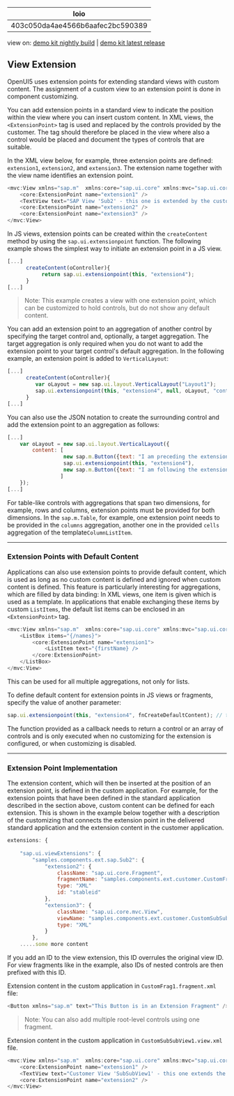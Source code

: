 <!-- loio403c050da4ae4566b6aafec2bc590389 -->

| loio |
| -----|
| 403c050da4ae4566b6aafec2bc590389 |

<div id="loio">

view on: [demo kit nightly build](https://openui5nightly.hana.ondemand.com/#/topic/403c050da4ae4566b6aafec2bc590389) | [demo kit latest release](https://openui5.hana.ondemand.com/#/topic/403c050da4ae4566b6aafec2bc590389)</div>

## View Extension

OpenUI5 uses extension points for extending standard views with custom content. The assignment of a custom view to an extension point is done in component customizing.

You can add extension points in a standard view to indicate the position within the view where you can insert custom content. In XML views, the `<ExtensionPoint>` tag is used and replaced by the controls provided by the customer. The tag should therefore be placed in the view where also a control would be placed and document the types of controls that are suitable.

In the XML view below, for example, three extension points are defined: `extension1`, `extension2`, and `extension3`. The extension name together with the view name identifies an extension point.

``` js
<mvc:View xmlns="sap.m"  xmlns:core="sap.ui.core" xmlns:mvc="sap.ui.core.mvc">
    <core:ExtensionPoint name="extension1" />
    <TextView text="SAP View 'Sub2' - this one is extended by the customer and there should be a button after this text"></TextView>    
    <core:ExtensionPoint name="extension2" />   
    <core:ExtensionPoint name="extension3" />   
</mvc:View>

```

In JS views, extension points can be created within the `createContent` method by using the `sap.ui.extensionpoint` function. The following example shows the simplest way to initiate an extension point in a JS view.

``` js
[...] 
      createContent(oController){
           return sap.ui.extensionpoint(this, "extension4");
      }
[...]
```

> Note:
> This example creates a view with one extension point, which can be customized to hold controls, but do not show any default content.
> 
> 

You can add an extension point to an aggregation of another control by specifying the target control and, optionally, a target aggregation. The target aggregation is only required when you do not want to add the extension point to your target control's default aggregation. In the following example, an extension point is added to `VerticalLayout`:

``` js
[...] 
      createContent(oController){
         var oLayout = new sap.ui.layout.VerticalLayout("Layout1");
         sap.ui.extensionpoint(this, "extension4", null, oLayout, "content" /*not mandatory, as content is the default aggregation*/);
      }
[...]
```

You can also use the JSON notation to create the surrounding control and add the extension point to an aggregation as follows:

``` js
[...]
	var oLayout = new sap.ui.layout.VerticalLayout({
		content: [
		          new sap.m.Button({text: "I am preceding the extension point"}),
		          sap.ui.extensionpoint(this, "extension4"),
		          new sap.m.Button({text: "I am following the extension point"})
		         ]
	});
[...]

```

For table-like controls with aggregations that span two dimensions, for example, rows and columns, extension points must be provided for both dimensions. In the `sap.m.Table`, for example, one extension point needs to be provided in the `columns` aggregation, another one in the provided `cells` aggregation of the template`ColumnListItem`.

***

### Extension Points with Default Content

Applications can also use extension points to provide default content, which is used as long as no custom content is defined and ignored when custom content is defined. This feature is particularly interesting for aggregations, which are filled by data binding: In XML views, one item is given which is used as a template. In applications that enable exchanging these items by custom `ListItems`, the default list items can be enclosed in an `<ExtensionPoint>` tag.

``` js
<mvc:View xmlns="sap.m"  xmlns:core="sap.ui.core" xmlns:mvc="sap.ui.core.mvc">
    <ListBox items="{/names}">
        <core:ExtensionPoint name="extension1">
            <ListItem text="{firstName} />
        </core:ExtensionPoint>
    </ListBox>  
</mvc:View>
```

This can be used for all multiple aggregations, not only for lists.

To define default content for extension points in JS views or fragments, specify the value of another parameter:

``` js
sap.ui.extensionpoint(this, "extension4", fnCreateDefaultContent); // this extension point has a callback function creating default content

```

The function provided as a callback needs to return a control or an array of controls and is only executed when no customizing for the extension is configured, or when customizing is disabled.

***

### Extension Point Implementation

The extension content, which will then be inserted at the position of an extension point, is defined in the custom application. For example, for the extension points that have been defined in the standard application described in the section above, custom content can be defined for each extension. This is shown in the example below together with a description of the customizing that connects the extension point in the delivered standard application and the extension content in the customer application.

``` js
extensions: {
        
    "sap.ui.viewExtensions": {
        "samples.components.ext.sap.Sub2": {
            "extension2": {
                className: "sap.ui.core.Fragment",
                fragmentName: "samples.components.ext.customer.CustomFrag1",
                type: "XML"
                id: "stableid"
            },
            "extension3": {
                className: "sap.ui.core.mvc.View",
                viewName: "samples.components.ext.customer.CustomSubSubView1",
                type: "XML"
            }
        },
    .....some more content

```

If you add an ID to the view extension, this ID overrules the original view ID. For view fragments like in the example, also IDs of nested controls are then prefixed with this ID.

Extension content in the custom application in `CustomFrag1.fragment.xml` file:

``` js
<Button xmlns="sap.m" text="This Button is in an Extension Fragment" />

```

> Note:
> You can also add multiple root-level controls using one fragment.
> 
> 

Extension content in the custom application in `CustomSubSubView1.view.xml` file.

``` js
<mvc:View xmlns="sap.m"  xmlns:core="sap.ui.core" xmlns:mvc="sap.ui.core.mvc">
    <core:ExtensionPoint name="extension1" />
    <TextView text="Customer View 'SubSubView1' - this one extends the original SAP View 'Sub2' - and even custom Views can be extended:"></TextView>   
    <core:ExtensionPoint name="extension2" />   
</mvc:View>

```

